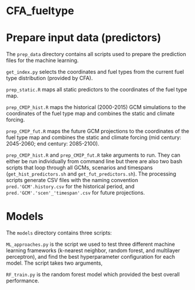 # CFA_fueltype

# Prepare input data (predictors)
The ```prep_data``` directory contains all scripts used to prepare the prediction files for the machine learning.

```get_index.py``` selects the coordinates and fuel types from the current fuel type distribution (provided by CFA).

```prep_static.R``` maps all static predictors to the coordinates of the fuel type map.

```prep_CMIP_hist.R``` maps the historical (2000-2015) GCM simulations to the coordinates of the fuel type map and combines the static and climate forcing.

```prep_CMIP_fut.R``` maps the future GCM projections to the coordinates of the fuel type map and combines the static and climate forcing (mid century: 2045-2060; end century: 2085-2100).

```prep_CMIP_hist.R``` and ```prep_CMIP_fut.R``` take arguments to run. They can either be run individually from command line but there are also two bash scripts that loop through all GCMs, scenarios and timespans (```get_hist_predictors.sh``` and ```get_fut_predictors.sh```). The processing scripts generate CSV files with the naming convention ```pred.'GCM'.history.csv``` for the historical period, and ```pred.'GCM'.'scen'_'timespan'.csv```
for future projections.

# Models
The ```models``` directory contains three scripts: 

```ML_approaches.py``` is the script we used to test three different machine learning frameworks (k-nearest neighbor, random forest, and multilayer perceptron), and find the best hyperparameter configuration for each model. The script takes two arguments, 

```RF_train.py``` is the random forest model which provided the best overall performance.
